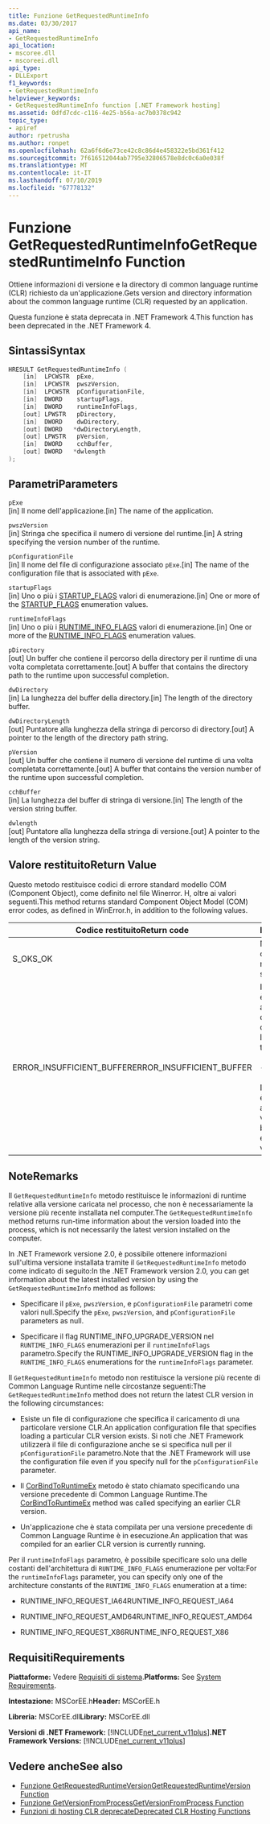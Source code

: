 ```yaml
---
title: Funzione GetRequestedRuntimeInfo
ms.date: 03/30/2017
api_name:
- GetRequestedRuntimeInfo
api_location:
- mscoree.dll
- mscoreei.dll
api_type:
- DLLExport
f1_keywords:
- GetRequestedRuntimeInfo
helpviewer_keywords:
- GetRequestedRuntimeInfo function [.NET Framework hosting]
ms.assetid: 0dfd7cdc-c116-4e25-b56a-ac7b0378c942
topic_type:
- apiref
author: rpetrusha
ms.author: ronpet
ms.openlocfilehash: 62a6f6d6e73ce42c8c86d4e458322e5bd361f412
ms.sourcegitcommit: 7f616512044ab7795e32806578e8dc0c6a0e038f
ms.translationtype: MT
ms.contentlocale: it-IT
ms.lasthandoff: 07/10/2019
ms.locfileid: "67778132"
---
```

# <a name="getrequestedruntimeinfo-function"></a><span data-ttu-id="a147e-102">Funzione GetRequestedRuntimeInfo</span><span class="sxs-lookup"><span data-stu-id="a147e-102">GetRequestedRuntimeInfo Function</span></span>
<span data-ttu-id="a147e-103">Ottiene informazioni di versione e la directory di common language runtime (CLR) richiesto da un'applicazione.</span><span class="sxs-lookup"><span data-stu-id="a147e-103">Gets version and directory information about the common language runtime (CLR) requested by an application.</span></span>  
  
 <span data-ttu-id="a147e-104">Questa funzione è stata deprecata in .NET Framework 4.</span><span class="sxs-lookup"><span data-stu-id="a147e-104">This function has been deprecated in the .NET Framework 4.</span></span>  
  
## <a name="syntax"></a><span data-ttu-id="a147e-105">Sintassi</span><span class="sxs-lookup"><span data-stu-id="a147e-105">Syntax</span></span>  
  
```cpp  
HRESULT GetRequestedRuntimeInfo (  
    [in]  LPCWSTR  pExe,   
    [in]  LPCWSTR  pwszVersion,   
    [in]  LPCWSTR  pConfigurationFile,   
    [in]  DWORD    startupFlags,   
    [in]  DWORD    runtimeInfoFlags,   
    [out] LPWSTR   pDirectory,   
    [in]  DWORD    dwDirectory,   
    [out] DWORD   *dwDirectoryLength,   
    [out] LPWSTR   pVersion,   
    [in]  DWORD    cchBuffer,   
    [out] DWORD   *dwlength  
);  
```  
  
## <a name="parameters"></a><span data-ttu-id="a147e-106">Parametri</span><span class="sxs-lookup"><span data-stu-id="a147e-106">Parameters</span></span>  
 `pExe`  
 <span data-ttu-id="a147e-107">[in] Il nome dell'applicazione.</span><span class="sxs-lookup"><span data-stu-id="a147e-107">[in] The name of the application.</span></span>  
  
 `pwszVersion`  
 <span data-ttu-id="a147e-108">[in] Stringa che specifica il numero di versione del runtime.</span><span class="sxs-lookup"><span data-stu-id="a147e-108">[in] A string specifying the version number of the runtime.</span></span>  
  
 `pConfigurationFile`  
 <span data-ttu-id="a147e-109">[in] Il nome del file di configurazione associato `pExe`.</span><span class="sxs-lookup"><span data-stu-id="a147e-109">[in] The name of the configuration file that is associated with `pExe`.</span></span>  
  
 `startupFlags`  
 <span data-ttu-id="a147e-110">[in] Uno o più i [STARTUP_FLAGS](../../../../docs/framework/unmanaged-api/hosting/startup-flags-enumeration.md) valori di enumerazione.</span><span class="sxs-lookup"><span data-stu-id="a147e-110">[in] One or more of the [STARTUP_FLAGS](../../../../docs/framework/unmanaged-api/hosting/startup-flags-enumeration.md) enumeration values.</span></span>  
  
 `runtimeInfoFlags`  
 <span data-ttu-id="a147e-111">[in] Uno o più i [RUNTIME_INFO_FLAGS](../../../../docs/framework/unmanaged-api/hosting/runtime-info-flags-enumeration.md) valori di enumerazione.</span><span class="sxs-lookup"><span data-stu-id="a147e-111">[in] One or more of the [RUNTIME_INFO_FLAGS](../../../../docs/framework/unmanaged-api/hosting/runtime-info-flags-enumeration.md) enumeration values.</span></span>  
  
 `pDirectory`  
 <span data-ttu-id="a147e-112">[out] Un buffer che contiene il percorso della directory per il runtime di una volta completata correttamente.</span><span class="sxs-lookup"><span data-stu-id="a147e-112">[out] A buffer that contains the directory path to the runtime upon successful completion.</span></span>  
  
 `dwDirectory`  
 <span data-ttu-id="a147e-113">[in] La lunghezza del buffer della directory.</span><span class="sxs-lookup"><span data-stu-id="a147e-113">[in] The length of the directory buffer.</span></span>  
  
 `dwDirectoryLength`  
 <span data-ttu-id="a147e-114">[out] Puntatore alla lunghezza della stringa di percorso di directory.</span><span class="sxs-lookup"><span data-stu-id="a147e-114">[out] A pointer to the length of the directory path string.</span></span>  
  
 `pVersion`  
 <span data-ttu-id="a147e-115">[out] Un buffer che contiene il numero di versione del runtime di una volta completata correttamente.</span><span class="sxs-lookup"><span data-stu-id="a147e-115">[out] A buffer that contains the version number of the runtime upon successful completion.</span></span>  
  
 `cchBuffer`  
 <span data-ttu-id="a147e-116">[in] La lunghezza del buffer di stringa di versione.</span><span class="sxs-lookup"><span data-stu-id="a147e-116">[in] The length of the version string buffer.</span></span>  
  
 `dwlength`  
 <span data-ttu-id="a147e-117">[out] Puntatore alla lunghezza della stringa di versione.</span><span class="sxs-lookup"><span data-stu-id="a147e-117">[out] A pointer to the length of the version string.</span></span>  
  
## <a name="return-value"></a><span data-ttu-id="a147e-118">Valore restituito</span><span class="sxs-lookup"><span data-stu-id="a147e-118">Return Value</span></span>  
 <span data-ttu-id="a147e-119">Questo metodo restituisce codici di errore standard modello COM (Component Object), come definito nel file Winerror. H, oltre ai valori seguenti.</span><span class="sxs-lookup"><span data-stu-id="a147e-119">This method returns standard Component Object Model (COM) error codes, as defined in WinError.h, in addition to the following values.</span></span>  
  
|<span data-ttu-id="a147e-120">Codice restituito</span><span class="sxs-lookup"><span data-stu-id="a147e-120">Return code</span></span>|<span data-ttu-id="a147e-121">Descrizione</span><span class="sxs-lookup"><span data-stu-id="a147e-121">Description</span></span>|  
|-----------------|-----------------|  
|<span data-ttu-id="a147e-122">S_OK</span><span class="sxs-lookup"><span data-stu-id="a147e-122">S_OK</span></span>|<span data-ttu-id="a147e-123">Metodo completato correttamente.</span><span class="sxs-lookup"><span data-stu-id="a147e-123">The method completed successfully.</span></span>|  
|<span data-ttu-id="a147e-124">ERROR_INSUFFICIENT_BUFFER</span><span class="sxs-lookup"><span data-stu-id="a147e-124">ERROR_INSUFFICIENT_BUFFER</span></span>|<span data-ttu-id="a147e-125">Il buffer di directory non è sufficiente per archiviare il percorso della directory.</span><span class="sxs-lookup"><span data-stu-id="a147e-125">The directory buffer is not large enough to store the directory path.</span></span><br /><br /> <span data-ttu-id="a147e-126">-oppure-</span><span class="sxs-lookup"><span data-stu-id="a147e-126">- or -</span></span><br /><br /> <span data-ttu-id="a147e-127">Il buffer di versione non è sufficiente per archiviare la stringa di versione.</span><span class="sxs-lookup"><span data-stu-id="a147e-127">The version buffer is not large enough to store the version string.</span></span>|  
  
## <a name="remarks"></a><span data-ttu-id="a147e-128">Note</span><span class="sxs-lookup"><span data-stu-id="a147e-128">Remarks</span></span>  
 <span data-ttu-id="a147e-129">Il `GetRequestedRuntimeInfo` metodo restituisce le informazioni di runtime relative alla versione caricata nel processo, che non è necessariamente la versione più recente installata nel computer.</span><span class="sxs-lookup"><span data-stu-id="a147e-129">The `GetRequestedRuntimeInfo` method returns run-time information about the version loaded into the process, which is not necessarily the latest version installed on the computer.</span></span>  
  
 <span data-ttu-id="a147e-130">In .NET Framework versione 2.0, è possibile ottenere informazioni sull'ultima versione installata tramite il `GetRequestedRuntimeInfo` metodo come indicato di seguito:</span><span class="sxs-lookup"><span data-stu-id="a147e-130">In the .NET Framework version 2.0, you can get information about the latest installed version by using the `GetRequestedRuntimeInfo` method as follows:</span></span>  
  
- <span data-ttu-id="a147e-131">Specificare il `pExe`, `pwszVersion`, e `pConfigurationFile` parametri come valori null.</span><span class="sxs-lookup"><span data-stu-id="a147e-131">Specify the `pExe`, `pwszVersion`, and `pConfigurationFile` parameters as null.</span></span>  
  
- <span data-ttu-id="a147e-132">Specificare il flag RUNTIME_INFO_UPGRADE_VERSION nel `RUNTIME_INFO_FLAGS` enumerazioni per il `runtimeInfoFlags` parametro.</span><span class="sxs-lookup"><span data-stu-id="a147e-132">Specify the RUNTIME_INFO_UPGRADE_VERSION flag in the `RUNTIME_INFO_FLAGS` enumerations for the `runtimeInfoFlags` parameter.</span></span>  
  
 <span data-ttu-id="a147e-133">Il `GetRequestedRuntimeInfo` metodo non restituisce la versione più recente di Common Language Runtime nelle circostanze seguenti:</span><span class="sxs-lookup"><span data-stu-id="a147e-133">The `GetRequestedRuntimeInfo` method does not return the latest CLR version in the following circumstances:</span></span>  
  
- <span data-ttu-id="a147e-134">Esiste un file di configurazione che specifica il caricamento di una particolare versione CLR.</span><span class="sxs-lookup"><span data-stu-id="a147e-134">An application configuration file that specifies loading a particular CLR version exists.</span></span> <span data-ttu-id="a147e-135">Si noti che .NET Framework utilizzerà il file di configurazione anche se si specifica null per il `pConfigurationFile` parametro.</span><span class="sxs-lookup"><span data-stu-id="a147e-135">Note that the .NET Framework will use the configuration file even if you specify null for the `pConfigurationFile` parameter.</span></span>  
  
- <span data-ttu-id="a147e-136">Il [CorBindToRuntimeEx](../../../../docs/framework/unmanaged-api/hosting/corbindtoruntimeex-function.md) metodo è stato chiamato specificando una versione precedente di Common Language Runtime.</span><span class="sxs-lookup"><span data-stu-id="a147e-136">The [CorBindToRuntimeEx](../../../../docs/framework/unmanaged-api/hosting/corbindtoruntimeex-function.md) method was called specifying an earlier CLR version.</span></span>  
  
- <span data-ttu-id="a147e-137">Un'applicazione che è stata compilata per una versione precedente di Common Language Runtime è in esecuzione.</span><span class="sxs-lookup"><span data-stu-id="a147e-137">An application that was compiled for an earlier CLR version is currently running.</span></span>  
  
 <span data-ttu-id="a147e-138">Per il `runtimeInfoFlags` parametro, è possibile specificare solo una delle costanti dell'architettura di `RUNTIME_INFO_FLAGS` enumerazione per volta:</span><span class="sxs-lookup"><span data-stu-id="a147e-138">For the `runtimeInfoFlags` parameter, you can specify only one of the architecture constants of the `RUNTIME_INFO_FLAGS` enumeration at a time:</span></span>  
  
- <span data-ttu-id="a147e-139">RUNTIME_INFO_REQUEST_IA64</span><span class="sxs-lookup"><span data-stu-id="a147e-139">RUNTIME_INFO_REQUEST_IA64</span></span>  
  
- <span data-ttu-id="a147e-140">RUNTIME_INFO_REQUEST_AMD64</span><span class="sxs-lookup"><span data-stu-id="a147e-140">RUNTIME_INFO_REQUEST_AMD64</span></span>  
  
- <span data-ttu-id="a147e-141">RUNTIME_INFO_REQUEST_X86</span><span class="sxs-lookup"><span data-stu-id="a147e-141">RUNTIME_INFO_REQUEST_X86</span></span>  
  
## <a name="requirements"></a><span data-ttu-id="a147e-142">Requisiti</span><span class="sxs-lookup"><span data-stu-id="a147e-142">Requirements</span></span>  
 <span data-ttu-id="a147e-143">**Piattaforme:** Vedere [Requisiti di sistema](../../../../docs/framework/get-started/system-requirements.md).</span><span class="sxs-lookup"><span data-stu-id="a147e-143">**Platforms:** See [System Requirements](../../../../docs/framework/get-started/system-requirements.md).</span></span>  
  
 <span data-ttu-id="a147e-144">**Intestazione:** MSCorEE.h</span><span class="sxs-lookup"><span data-stu-id="a147e-144">**Header:** MSCorEE.h</span></span>  
  
 <span data-ttu-id="a147e-145">**Libreria:** MSCorEE.dll</span><span class="sxs-lookup"><span data-stu-id="a147e-145">**Library:** MSCorEE.dll</span></span>  
  
 <span data-ttu-id="a147e-146">**Versioni di .NET Framework:** [!INCLUDE[net_current_v11plus](../../../../includes/net-current-v11plus-md.md)]</span><span class="sxs-lookup"><span data-stu-id="a147e-146">**.NET Framework Versions:** [!INCLUDE[net_current_v11plus](../../../../includes/net-current-v11plus-md.md)]</span></span>  
  
## <a name="see-also"></a><span data-ttu-id="a147e-147">Vedere anche</span><span class="sxs-lookup"><span data-stu-id="a147e-147">See also</span></span>

- [<span data-ttu-id="a147e-148">Funzione GetRequestedRuntimeVersion</span><span class="sxs-lookup"><span data-stu-id="a147e-148">GetRequestedRuntimeVersion Function</span></span>](../../../../docs/framework/unmanaged-api/hosting/getrequestedruntimeversion-function.md)
- [<span data-ttu-id="a147e-149">Funzione GetVersionFromProcess</span><span class="sxs-lookup"><span data-stu-id="a147e-149">GetVersionFromProcess Function</span></span>](../../../../docs/framework/unmanaged-api/hosting/getversionfromprocess-function.md)
- [<span data-ttu-id="a147e-150">Funzioni di hosting CLR deprecate</span><span class="sxs-lookup"><span data-stu-id="a147e-150">Deprecated CLR Hosting Functions</span></span>](../../../../docs/framework/unmanaged-api/hosting/deprecated-clr-hosting-functions.md)
